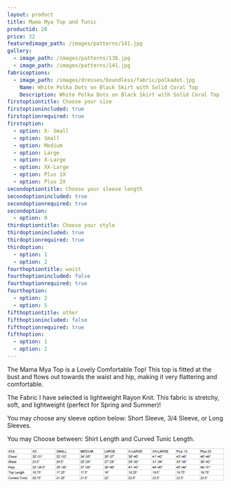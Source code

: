 ```yaml
---
layout: product
title: Mama Mya Top and Tunic
productid: 20
price: 32
featuredimage_path: /images/patterns/141.jpg
gallery:
  - image_path: /images/patterns/138.jpg
  - image_path: /images/patterns/141.jpg
fabricoptions:
  - image_path: /images/dresses/boundless/fabric/polkadot.jpg
    Name: White Polka Dots on Black Skirt with Solid Coral Top
    Description: White Polka Dots on Black Skirt with Solid Coral Top
firstoptiontitle: Choose your size
firstoptionincluded: true
firstoptionrequired: true
firstoption:
  - option: X- Small
  - option: Small
  - option: Medium
  - option: Large
  - option: X-Large
  - option: XX-Large
  - option: Plus 1X
  - option: Plus 2X
secondoptiontitle: Choose your sleeve length
secondoptionincluded: true
secondoptionrequired: true
secondoption:
  - option: 0
thirdoptiontitle: Choose your style
thirdoptionincluded: true
thirdoptionrequired: true
thirdoption:
  - option: 1
  - option: 2
fourthoptiontitle: waist
fourthoptionincluded: false
fourthoptionrequired: true
fourthoption:
  - option: 2
  - option: 5
fifthoptiontitle: other
fifthoptionincluded: false
fifthoptionrequired: true
fifthoption:
  - option: 1
  - option: 2
---
```



The Mama Mya Top is a Lovely Comfortable Top! This top is fitted at the bust and flows out towards the waist and hip, making it very flattering and comfortable.

The Fabric I have selected is lightweight Rayon Knit. This fabric is stretchy, soft, and lightweight (perfect for Spring and Summer)!

You may choose any sleeve option below: Short Sleeve, 3/4 Sleeve, or Long Sleeves.

You may Choose between: Shirt Length and Curved Tunic Length.

![](/uploads/versions/mya-size-chat---x----628-95x---.png)